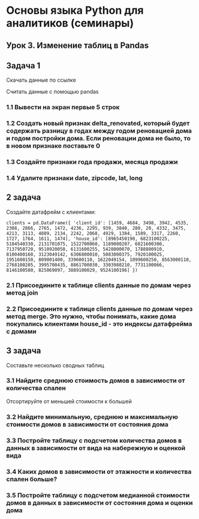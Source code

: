 # Основы языка Python для аналитиков (семинары)

## Урок 3. Изменение таблиц в Pandas

## Задача 1

Скачать данные по ссылке 

Считать данные с помощью pandas

### 1.1 Вывести на экран первые 5 строк

### 1.2 Создать новый признак delta_renovated, который будет содержать разницу в годах между годом реновацией дома и годом постройки дома. Если реновации дома не было, то в новом признаке поставьте 0

### 1.3 Создайте признаки года продажи, месяца продажи

### 1.4 Удалите признаки date, zipcode, lat, long

## 2 задача

Создайте датафрейм с клиентами:

`clients = pd.DataFrame({
'client_id': [1459, 4684, 3498, 3942, 4535, 2308, 2866, 2765, 1472, 4236, 2295,
939, 3840, 280, 20, 4332, 3475, 4213, 3113, 4809, 2134, 2242,
2068, 4929, 1384, 1589, 3317, 2260, 1727, 1764, 1611, 1474],
'house_id': [8965450190, 6823100225, 5104540330, 2131701075, 1522700060,
1189000207, 6821600300, 7137950720, 9510920050, 6131600255,
5428000070, 1788800910, 8100400160, 3123049142, 6306800010,
5083000375, 7920100025, 1951600150, 809001400, 339600110,
1622049154, 1099600250, 8563000110, 2768100205, 3995700435,
8861700030, 3303980210, 7731100066, 8146100580, 825069097,
3889100029, 9524100196]
})`

### 2.1 Присоедините к таблице clients данные по домам через метод join

### 2.2 Присоедините к таблице clients данные по домам через метод merge. Это нужно, чтобы понимать, какие дома покупались клиентами house_id - это индексы датафрейма с домами

## 3 задача

Составьте несколько сводных таблиц

### 3.1 Найдите среднюю стоимость домов в зависимости от количества спален

Отсортируйте от меньшей стоимости к большей

### 3.2 Найдите минимальную, среднюю и максимальную стоимости домов в зависимости от состояния дома

### 3.3 Постройте таблицу с подсчетом количества домов в данных в зависимости от вида на набережную и оценкой вида

### 3.4 Каких домов в зависимости от этажности и количества спален больше?

### 3.5 Постройте таблицу с подсчетом медианной стоимости домов в данных в зависимости от состояния дома и оценки дома